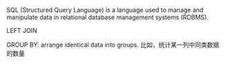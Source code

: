 SQL (Structured Query Language) is a language used to manage and manipulate data in relational database management systems (RDBMS).

LEFT JOIN


GROUP BY: arrange identical data into groups. 比如，统计某一列中同类数据的数量

